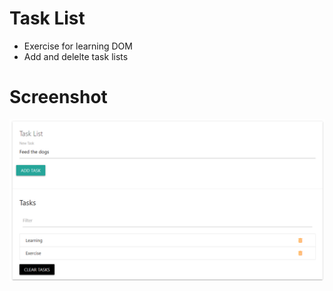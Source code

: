 # Task List

- Exercise for learning DOM
- Add and delelte task lists

# Screenshot

<img src="./screenshots/task-list.png">
